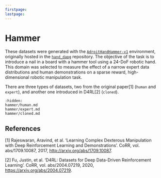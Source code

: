 ```yaml
---
firstpage:
lastpage:
---
```


# Hammer

These datasets were generated with the [`AdroitHandHammer-v1`](https://robotics.farama.org/envs/adroit_hand/adroit_hammer/) environment, originally hosted in the [`hand_dapg`](https://github.com/aravindr93/hand_dapg) repository. The objective of the task is to introduce a nail in a board with a hammer tool using a 24-DoF robotic hand. This domain was selected to measure the effect of a narrow expert data distributions and human demonstrations on a sparse reward, high-dimensional robotic manipulation task.

There are three types of datasets, two from the original paper[1] (`human` and `expert`), and another one introduced in D4RL[2] (`cloned`).

```{toctree}
:hidden:
hammer/human.md
hammer/expert.md
hammer/cloned.md
```

## References

[1] Rajeswaran, Aravind, et al. ‘Learning Complex Dexterous Manipulation with Deep Reinforcement Learning and Demonstrations’. CoRR, vol. abs/1709.10087, 2017, http://arxiv.org/abs/1709.10087.

[2] Fu, Justin, et al. ‘D4RL: Datasets for Deep Data-Driven Reinforcement Learning’. CoRR, vol. abs/2004.07219, 2020, https://arxiv.org/abs/2004.07219.



